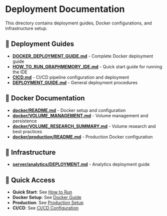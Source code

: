 # Deployment Documentation

This directory contains deployment guides, Docker configurations, and infrastructure setup.

## 🚀 Deployment Guides

- **[DOCKER_DEPLOYMENT_GUIDE.md](DOCKER_DEPLOYMENT_GUIDE.md)** - Complete Docker deployment guide
- **[HOW_TO_RUN_GRAPHMEMORY_IDE.md](HOW_TO_RUN_GRAPHMEMORY_IDE.md)** - Quick start guide for running the IDE
- **[CICD.md](CICD.md)** - CI/CD pipeline configuration and deployment
- **[DEPLOYMENT_GUIDE.md](DEPLOYMENT_GUIDE.md)** - General deployment procedures

## 🐳 Docker Documentation

- **[docker/README.md](docker/README.md)** - Docker setup and configuration
- **[docker/VOLUME_MANAGEMENT.md](docker/VOLUME_MANAGEMENT.md)** - Volume management and persistence
- **[docker/VOLUME_RESEARCH_SUMMARY.md](docker/VOLUME_RESEARCH_SUMMARY.md)** - Volume research and best practices
- **[docker/production/README.md](docker/production/README.md)** - Production Docker configuration

## 🔧 Infrastructure

- **[server/analytics/DEPLOYMENT.md](server/analytics/DEPLOYMENT.md)** - Analytics deployment guide

## 🎯 Quick Access

- **Quick Start**: See [How to Run](HOW_TO_RUN_GRAPHMEMORY_IDE.md)
- **Docker Setup**: See [Docker Guide](DOCKER_DEPLOYMENT_GUIDE.md)
- **Production**: See [Production Setup](docker/production/README.md)
- **CI/CD**: See [CI/CD Configuration](CICD.md) 